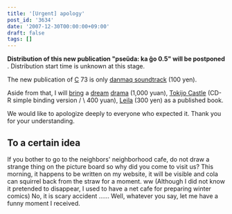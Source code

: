 ```yaml
---
title: '[Urgent] apology'
post_id: '3634'
date: '2007-12-30T00:00:00+09:00'
draft: false
tags: []
---
```


**Distribution of this new publication "pseŭda: ka ĝo 0.5" will be postponed** . Distribution start time is unknown at this stage.

The new publication of [C](/!/dst/) 73 is only [danmaq soundtrack](/!/dst/) (100 yen).

Aside from that, I will [bring](/!/thA/) a [dream](/!/thA/) [drama](/!/thC/) (1,000 yuan), [Tokijo Castle](/!/thA/) (CD-R simple binding version / \ 400 yuan), [Leila](/!/leila/) (300 yen) as a published book.

We would like to apologize deeply to everyone who expected it. Thank you for your understanding.

## To a certain idea

If you bother to go to the neighbors' neighborhood cafe, do not draw a strange thing on the picture board so why did you come to visit us? This morning, it happens to be written on my website, it will be visible and cola can squirrel back from the straw for a moment. ww (Although I did not know it pretended to disappear, I used to have a net cafe for preparing winter comics) No, it is scary accident ...... Well, whatever you say, let me have a funny moment I received.